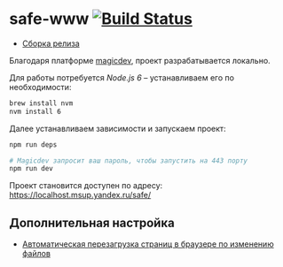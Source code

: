 # safe-www [![Build Status](https://drone.yandex-team.ru/api/badges/stardust/safe-www/status.svg)](https://drone.yandex-team.ru/stardust/safe-www)

* [Cборка релиза](https://a.yandex-team.ru/projects/frontend/ci/releases/timeline?dir=frontend%2Fservices%2Fsafe-www&id=release)

Благодаря платформе [magicdev](https://github.yandex-team.ru/project-stub/magicdev#Что-это-зачем-и-как-этим-пользоваться), проект разрабатывается локально.

Для работы потребуется _Node.js 6_ – устанавливаем его по необходимости:

```bash
brew install nvm
nvm install 6
```

Далее устанавливаем зависимости и запускаем проект:

```bash
npm run deps

# Magicdev запросит ваш пароль, чтобы запустить на 443 порту
npm run dev
```

Проект становится доступен по адресу:  
https://localhost.msup.yandex.ru/safe/

## Дополнительная настройка

* [Автоматическая перезагрузка страниц в браузере по изменению файлов](docs/browser-sync.md)
